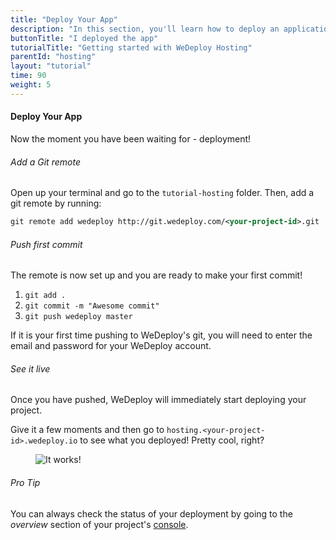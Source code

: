 ```yaml
---
title: "Deploy Your App"
description: "In this section, you'll learn how to deploy an application using WeDeploy Hosting."
buttonTitle: "I deployed the app"
tutorialTitle: "Getting started with WeDeploy Hosting"
parentId: "hosting"
layout: "tutorial"
time: 90
weight: 5
---
```


#### Deploy Your App

Now the moment you have been waiting for - deployment!

###### Add a Git remote

Open up your terminal and go to the `tutorial-hosting` folder. Then, add a git remote by running:

```xml
git remote add wedeploy http://git.wedeploy.com/<your-project-id>.git
```

###### Push first commit

The remote is now set up and you are ready to make your first commit! 

1. `git add .`
2. `git commit -m "Awesome commit"`
3. `git push wedeploy master`

If it is your first time pushing to WeDeploy's git, you will need to enter the email and password for your WeDeploy account.

###### See it live

Once you have pushed, WeDeploy will immediately start deploying your project.

Give it a few moments and then go to `hosting.<your-project-id>.wedeploy.io` to see what you deployed! Pretty cool, right?

<figure>
	<img src="/images/tutorials/it-works.png" alt="It works!">
</figure>

<aside>

###### <span class="icon-16-star"></span> Pro Tip

You can always check the status of your deployment by going to the _overview_ section of your project's <a href="https://console.wedeploy.com" target="_blank">console</a>.

</aside>
